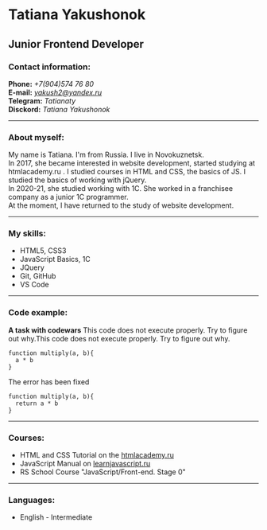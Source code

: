 # Tatiana Yakushonok
## Junior Frontend Developer
### Contact information:
**Phone:** *+7(904)574 76 80*  
**E-mail:** *yakush2@yandex.ru*  
**Telegram:** *Tatianaty*  
**Disckord:** *Tatiana Yakushonok*    
_ _ _ _ _ _ _ _ _ _ _ _ _ _ _ _ _ _ _ _ _ _
### About myself:
My name is Tatiana. I'm from Russia. I live in Novokuznetsk.  
In 2017, she became interested in website development, started studying at htmlacademy.ru . I studied courses in HTML and CSS, the basics of JS. I studied the basics of working with jQuery.  
In 2020-21, she studied working with 1C. She worked in a franchisee company as a junior 1C programmer.  
At the moment, I have returned to the study of website development.  
_ _ _ _ _ _ _ _ _ _ _ _ _ _ _ _ _ _ _ _ _ _
### My skills:
* HTML5, CSS3
* JavaScript Basics, 1C
* JQuery
* Git, GitHub
* VS Code
_ _ _ _ _ _ _ _ _ _ _ _ _ _ _ _ _ _ _ _ _ _
### Code example:
**A task with codewars**
This code does not execute properly. Try to figure out why.This code does not execute properly. Try to figure out why.
```
function multiply(a, b){
  a * b
}
```
The error has been fixed
```
function multiply(a, b){
  return a * b
}
```
_ _ _ _ _ _ _ _ _ _ _ _ _ _ _ _ _ _ _ _ _ _ 

### Courses:
* HTML and CSS Tutorial on the [htmlacademy.ru](htmlacademy.ru)
* JavaScript Manual on [learnjavascript.ru](learnjavascript.ru)
* RS School Course "JavaScript/Front-end. Stage 0"
_ _ _ _ _ _ _ _ _ _ _ _ _ _ _ _ _ _ _ _ _ _
### Languages:
* English - Intermediate